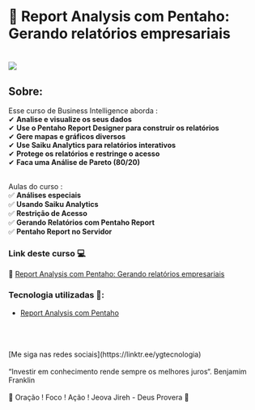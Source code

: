 # 🎰 Report Analysis com Pentaho: Gerando relatórios empresariais

<h1>
   <img src="https://i.ibb.co/XWqHCms/Report-Analysis-com-Pentaho-Gerando-relat-rios-empresariais.png" border="0">
</h1>

## Sobre: 

Esse curso de Business Intelligence aborda :<br>
✔  **Analise e visualize os seus dados**<br> 
✔  **Use o Pentaho Report Designer para construir os relatórios**<br>
✔  **Gere mapas e gráficos diversos**<br>
✔  **Use Saiku Analytics para relatórios interativos**<br>
✔  **Protege os relatórios e restringe o acesso**<br> 
✔  **Faca uma Análise de Pareto (80/20)**<br><br>


Aulas do curso :<br>
✅ **Análises especiais**<br>
✅ **Usando Saiku Analytics**<br>
✅ **Restrição de Acesso**<br>
✅ **Gerando Relatórios com Pentaho Report**<br>
✅ **Pentaho Report no Servidor**<br>

### Link deste curso  💻

 🎯 <a href="https://cursos.alura.com.br/course/report-analysis-com-pentaho" target="blank">Report Analysis com Pentaho: Gerando relatórios empresariais</a>

### Tecnologia utilizadas 🚀:

* <a href="https://help.pentaho.com/Documentation/8.0/Products/Analyzer#Create_an_Analysis_Report">Report Analysis com Pentaho</a>  
<br>
<br>
<br>
[Me siga nas redes sociais](https://linktr.ee/ygtecnologia)
<br>
<br> 
“Investir em conhecimento rende sempre os melhores juros“. Benjamim Franklin
<br>
<br> 
🙏 Oração ! Foco ! Ação ! Jeova Jireh - Deus Provera 🙏   
 

